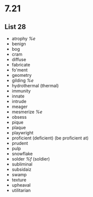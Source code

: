 # 7.21
## List 28
* atrophy *%e*
* benign
* bog
* cram
* diffuse
* fabricate
* fo'ment
* geometry
* gilding *%e*
* hydrothermal (thermal)
* immunity
* innate
* intrude
* meager 
* mesmerize *%e*
* obsess
* pique
* plaque
* playwright
* proficient (deficient) (be proficient at)
* prudent
* pulp
* snowflake
* solder *%f* (soldier)
* subliminal
* subsidaiz
* swamp
* texture
* upheaval
* utilitarian
